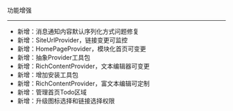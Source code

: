 功能增强

---

- 新增：消息通知内容默认序列化方式问题修复
- 新增：SiteUrlProvider，链接变更可监控
- 新增：HomePageProvider，模块化首页可变更
- 新增：抽象Provider工具包
- 新增：RichContentProvider，文本编辑器可变更
- 新增：增加安装工具包
- 新增：RichContentProvider，富文本编辑可定制
- 新增：管理首页Todo区域
- 新增：升级图标选择和链接选择权限
